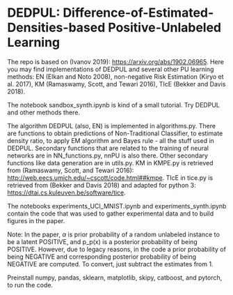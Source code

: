 # DEDPUL: Difference-of-Estimated-Densities-based Positive-Unlabeled Learning



The repo is based on (Ivanov 2019): https://arxiv.org/abs/1902.06965. Here you may find implementations of DEDPUL and several other PU learning methods: EN (Elkan and Noto 2008), non-negative Risk Estimation (Kiryo et al. 2017), KM (Ramaswamy, Scott, and Tewari 2016), TIcE (Bekker and Davis 2018).

The notebook sandbox_synth.ipynb is kind of a small tutorial. Try DEDPUL and other methods there.

The algorithm DEDPUL (also, EN) is implemented in algorithms.py. There are functions to obtain predictions of Non-Traditional Classifier, to estimate density ratio, to apply EM algorithm and Bayes rule - all the stuff used in DEDPUL. Secondary functions that are related to the training of neural networks are in NN_functions.py, nnPU is also there. Other secondary functions like data generation are in utils.py. KM in KMPE.py is retrieved from (Ramaswamy, Scott, and Tewari 2016): http://web.eecs.umich.edu/~cscott/code.html##kmpe. TIcE in tice.py is retrieved from (Bekker and Davis 2018) and adapted for python 3: https://dtai.cs.kuleuven.be/software/tice.

The notebooks experiments_UCI_MNIST.ipynb and experiments_synth.ipynb contain the code that was used to gather experimental data and to build figures in the paper.

Note: In the paper, $\alpha$ is prior probability of a random unlabeled instance to be a latent POSITIVE, and p_p(x) is a posterior probability of being POSITIVE. However, due to legacy reasons, in the code a prior probability of being NEGATIVE and corresponding posterior probability of being NEGATIVE are computed. To convert, just subtract the estimates from 1.

Preinstall numpy, pandas, sklearn, matplotlib, skipy, catboost, and pytorch, to run the code.
